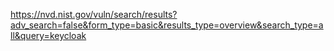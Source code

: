 https://nvd.nist.gov/vuln/search/results?adv_search=false&form_type=basic&results_type=overview&search_type=all&query=keycloak 
